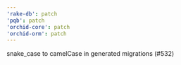```yaml
---
'rake-db': patch
'pqb': patch
'orchid-core': patch
'orchid-orm': patch
---
```


snake_case to camelCase in generated migrations (#532)
